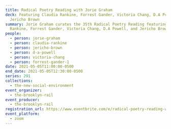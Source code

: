 ```yaml
---
title: Radical Poetry Reading with Jorie Graham
deck: Featuring Claudia Rankine, Forrest Gander, Victoria Chang, D.A Powell, and
  Jericho Brown
summary: Jorie Graham curates the 35th Radical Poetry Reading featuring Claudia
  Rankine, Forrest Gander, Victoria Chang, D.A Powell, and Jericho Brown.
people:
  - person: jorie-graham
  - person: claudia-rankine
  - person: jericho-brown
  - person: d-a-powell
  - person: victoria-chang
  - person: forrest-gander-1
date: 2021-05-05T11:00:00-0500
end_date: 2021-05-05T12:30:00-0500
series: 291
collections:
  - the-new-social-environment
event_organizer:
  - the-brooklyn-rail
event_producer:
  - the-brooklyn-rail
registration_url: https://www.eventbrite.com/e/radical-poetry-reading-with-jorie-graham-tickets-152895008085
event_platform:
  - zoom
---
```

